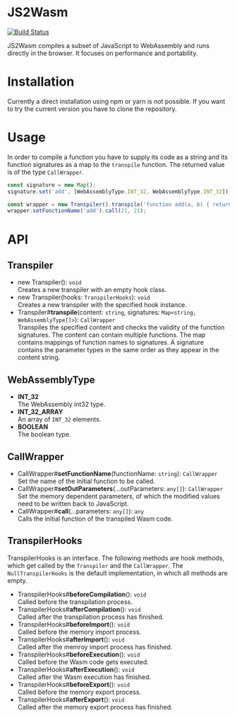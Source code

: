 # JS2Wasm
[![Build Status](https://travis-ci.org/InverseIntegral/js2wasm.svg?branch=develop)](https://travis-ci.org/InverseIntegral/js2wasm)

JS2Wasm compiles a subset of JavaScript to WebAssembly and runs directly in the browser. It focuses on performance and portability.

# Installation
Currently a direct installation using npm or yarn is not possible. If you want to try the current version you have to
clone the repository.

# Usage
In order to compile a function you have to supply its code as a string and its function signatures as a map to the `transpile` function.
The returned value is of the type `CallWrapper`.

```javascript
const signature = new Map();
signature.set('add', [WebAssemblyType.INT_32, WebAssemblyType.INT_32]);

const wrapper = new Transpiler().transpile('function add(a, b) { return a + b; }', signature);
wrapper.setFunctionName('add').call(21, 21);
```

# API
## Transpiler
* new Transpiler(): `void` <br />
  Creates a new transpiler with an empty hook class.
* new Transpiler(hooks: `TranspilerHooks`): `void` <br />
  Creates a new transpiler with the specified hook instance.
* Transpiler#**transpile**(content: `string`, signatures: `Map<string, WebAssemblyType[]>`): `CallWrapper` <br />
  Transpiles the specified content and checks the validity of the function signatures.
  The content can contain multiple functions.
  The map contains mappings of function names to signatures.
  A signature contains the parameter types in the same order as they appear in the content string.

## WebAssemblyType
* **INT_32** <br />
  The WebAssembly int32 type.
* **INT_32_ARRAY** <br />
  An array of `INT_32` elements.
* **BOOLEAN** <br />
  The boolean type.

## CallWrapper
* CallWrapper#**setFunctionName**(functionName: `string`): `CallWrapper` <br />
  Set the name of the initial function to be called.
* CallWrapper#**setOutParameters**(...outParameters: `any[]`): `CallWrapper` <br />
  Set the memory dependent parameters, of which the modified values need to be written back to JavaScript. 
* CallWrapper#**call**(...parameters: `any[]`): `any` <br />
  Calls the initial function of the transpiled Wasm code.

## TranspilerHooks
TranspilerHooks is an interface. The following methods are hook methods, which get called by the `Transpiler` and the `CallWrapper`. The `NullTranspilerHooks` is the default implementation, in which all methods are empty.

* TranspilerHooks#**beforeCompilation**(): `void` <br />
  Called before the transpilation process.
* TranspilerHooks#**afterCompilation**(): `void` <br />
  Called after the transpilation process has finished.
* TranspilerHooks#**beforeImport**(): `void` <br />
  Called before the memory import process.
* TranspilerHooks#**afterImport**(): `void` <br />
  Called after the memroy import process has finished.
* TranspilerHooks#**beforeExecution**(): `void` <br />
  Called before the Wasm code gets executed.
* TranspilerHooks#**afterExecution**(): `void` <br />
  Called after the Wasm execution has finished.
* TranspilerHooks#**beforeExport**(): `void` <br />
  Called before the memory export process.
* TranspilerHooks#**afterExport**(): `void` <br />
  Called after the memory export process has finished.
